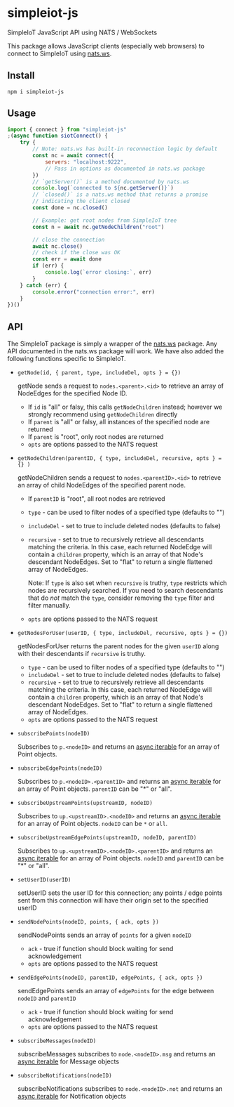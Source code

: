 # simpleiot-js

SimpleIoT JavaScript API using NATS / WebSockets

This package allows JavaScript clients (especially web browsers) to connect to
SimpleIoT using [nats.ws](https://github.com/nats-io/nats.ws).

## Install

`npm i simpleiot-js`

## Usage

```js
import { connect } from "simpleiot-js"
;(async function siotConnect() {
	try {
		// Note: nats.ws has built-in reconnection logic by default
		const nc = await connect({
			servers: "localhost:9222",
			// Pass in options as documented in nats.ws package
		})
		// `getServer()` is a method documented by nats.ws
		console.log(`connected to ${nc.getServer()}`)
		// `closed()` is a nats.ws method that returns a promise
		// indicating the client closed
		const done = nc.closed()

		// Example: get root nodes from SimpleIoT tree
		const n = await nc.getNodeChildren("root")

		// close the connection
		await nc.close()
		// check if the close was OK
		const err = await done
		if (err) {
			console.log(`error closing:`, err)
		}
	} catch (err) {
		console.error("connection error:", err)
	}
})()
```

## API

The SimpleIoT package is simply a wrapper of the
[nats.ws](https://github.com/nats-io/nats.ws) package. Any API documented in the
nats.ws package will work. We have also added the following functions specific
to SimpleIoT.

- `getNode(id, { parent, type, includeDel, opts } = {})`

  getNode sends a request to `nodes.<parent>.<id>` to retrieve an array of
  NodeEdges for the specified Node ID.

  - If `id` is "all" or falsy, this calls `getNodeChildren` instead; however we
    strongly recommend using `getNodeChildren` directly
  - If `parent` is "all" or falsy, all instances of the specified node are
    returned
  - If `parent` is "root", only root nodes are returned
  - `opts` are options passed to the NATS request

- `getNodeChildren(parentID, { type, includeDel, recursive, opts } = {} )`

  getNodeChildren sends a request to `nodes.<parentID>.<id>` to retrieve an
  array of child NodeEdges of the specified parent node.

  - If `parentID` is "root", all root nodes are retrieved
  - `type` - can be used to filter nodes of a specified type (defaults to "")
  - `includeDel` - set to true to include deleted nodes (defaults to false)
  - `recursive` - set to true to recursively retrieve all descendants matching
    the criteria. In this case, each returned NodeEdge will contain a `children`
    property, which is an array of that Node's descendant NodeEdges. Set to
    "flat" to return a single flattened array of NodeEdges.

    Note: If `type` is also set when `recursive` is truthy, `type` restricts
    which nodes are recursively searched. If you need to search descendants that
    do _not_ match the `type`, consider removing the `type` filter and filter
    manually.

  - `opts` are options passed to the NATS request

- `getNodesForUser(userID, { type, includeDel, recursive, opts } = {})`

  getNodesForUser returns the parent nodes for the given `userID` along with
  their descendants if `recursive` is truthy.

  - `type` - can be used to filter nodes of a specified type (defaults to "")
  - `includeDel` - set to true to include deleted nodes (defaults to false)
  - `recursive` - set to true to recursively retrieve all descendants matching
    the criteria. In this case, each returned NodeEdge will contain a `children`
    property, which is an array of that Node's descendant NodeEdges. Set to
    "flat" to return a single flattened array of NodeEdges.
  - `opts` are options passed to the NATS request

- `subscribePoints(nodeID)`

  Subscribes to `p.<nodeID>` and returns an
  [async iterable](https://developer.mozilla.org/en-US/docs/Web/JavaScript/Reference/Iteration_protocols#the_async_iterator_and_async_iterable_protocols)
  for an array of Point objects.

- `subscribeEdgePoints(nodeID)`

  Subscribes to `p.<nodeID>.<parentID>` and returns an
  [async iterable](https://developer.mozilla.org/en-US/docs/Web/JavaScript/Reference/Iteration_protocols#the_async_iterator_and_async_iterable_protocols)
  for an array of Point objects. `parentID` can be "\*" or "all".

- `subscribeUpstreamPoints(upstreamID, nodeID)`

  Subscribes to `up.<upstreamID>.<nodeID>` and returns an
  [async iterable](https://developer.mozilla.org/en-US/docs/Web/JavaScript/Reference/Iteration_protocols#the_async_iterator_and_async_iterable_protocols)
  for an array of Point objects. `nodeID` can be `*` or `all`.

- `subscribeUpstreamEdgePoints(upstreamID, nodeID, parentID)`

  Subscribes to `up.<upstreamID>.<nodeID>.<parentID>` and returns an
  [async iterable](https://developer.mozilla.org/en-US/docs/Web/JavaScript/Reference/Iteration_protocols#the_async_iterator_and_async_iterable_protocols)
  for an array of Point objects. `nodeID` and `parentID` can be "\*" or "all".

- `setUserID(userID)`

  setUserID sets the user ID for this connection; any points / edge points sent
  from this connection will have their origin set to the specified userID

- `sendNodePoints(nodeID, points, { ack, opts })`

  sendNodePoints sends an array of `points` for a given `nodeID`

  - `ack` - true if function should block waiting for send acknowledgement
  - `opts` are options passed to the NATS request

- `sendEdgePoints(nodeID, parentID, edgePoints, { ack, opts })`

  sendEdgePoints sends an array of `edgePoints` for the edge between `nodeID`
  and `parentID`

  - `ack` - true if function should block waiting for send acknowledgement
  - `opts` are options passed to the NATS request

- `subscribeMessages(nodeID)`

  subscribeMessages subscribes to `node.<nodeID>.msg` and returns an
  [async iterable](https://developer.mozilla.org/en-US/docs/Web/JavaScript/Reference/Iteration_protocols#the_async_iterator_and_async_iterable_protocols)
  for Message objects

- `subscribeNotifications(nodeID)`

  subscribeNotifications subscribes to `node.<nodeID>.not` and returns an
  [async iterable](https://developer.mozilla.org/en-US/docs/Web/JavaScript/Reference/Iteration_protocols#the_async_iterator_and_async_iterable_protocols)
  for Notification objects
